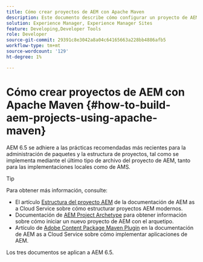 ```yaml
---
title: Cómo crear proyectos de AEM con Apache Maven
description: Este documento describe cómo configurar un proyecto de AEM basado en Apache Maven
solution: Experience Manager, Experience Manager Sites
feature: Developing,Developer Tools
role: Developer
source-git-commit: 29391c8e3042a8a04c64165663a228bb4886afb5
workflow-type: tm+mt
source-wordcount: '129'
ht-degree: 1%

---
```


# Cómo crear proyectos de AEM con Apache Maven {#how-to-build-aem-projects-using-apache-maven}

AEM 6.5 se adhiere a las prácticas recomendadas más recientes para la administración de paquetes y la estructura de proyectos, tal como se implementa mediante el último tipo de archivo del proyecto de AEM, tanto para las implementaciones locales como de AMS.

>[!TIP]
>
>Para obtener más información, consulte:
>
>* El artículo [Estructura del proyecto AEM](https://experienceleague.adobe.com/docs/experience-manager-cloud-service/implementing/developing/aem-project-content-package-structure.html?lang=es) de la documentación de AEM as a Cloud Service sobre cómo estructurar proyectos AEM modernos.
>* Documentación de [AEM Project Archetype](https://experienceleague.adobe.com/docs/experience-manager-core-components/using/developing/archetype/overview.html?lang=es) para obtener información sobre cómo iniciar un nuevo proyecto de AEM con el arquetipo.
>* Artículo de [Adobe Content Package Maven Plugin](https://experienceleague.adobe.com/docs/experience-manager-cloud-service/implementing/developer-tools/maven-plugin.html#developer-tools) en la documentación de AEM as a Cloud Service sobre cómo implementar aplicaciones de AEM.
>
>Los tres documentos se aplican a AEM 6.5.
